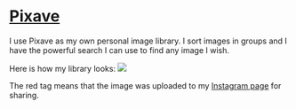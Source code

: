 # [Pixave](http://www.littlehj.com/)
I use Pixave as my own personal image library. I sort images in groups and I have the powerful search I can use to find any image I wish.

Here is how my library looks:
![](https://i.imgur.com/MjGFvSb.jpg)

The red tag means that the image was uploaded to my [Instagram page](https://www.instagram.com/prettiways) for sharing.